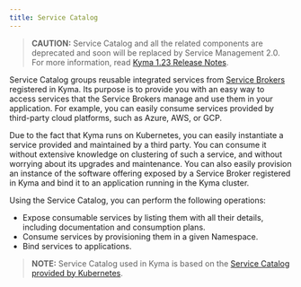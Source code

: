 ```yaml
---
title: Service Catalog
---
```


>**CAUTION:** Service Catalog and all the related components are deprecated and soon will be replaced by Service Management 2.0. For more information, read [Kyma 1.23 Release Notes](https://kyma-project.io/blog/2021/6/2/release-notes-123/#service-management).

Service Catalog groups reusable integrated services from [Service Brokers](./smgt-02-brokers-overview.md) registered in Kyma. Its purpose is to provide you with an easy way to access services that the Service Brokers manage and use them in your application. For example, you can easily consume services provided by third-party cloud platforms, such as Azure, AWS, or GCP.

Due to the fact that Kyma runs on Kubernetes, you can easily instantiate a service provided and maintained by a third party. You can consume it without extensive knowledge on clustering of such a service, and without worrying about its upgrades and maintenance. You can also easily provision an instance of the software offering exposed by a Service Broker registered in Kyma and bind it to an application running in the Kyma cluster.

Using the Service Catalog, you can perform the following operations:

- Expose consumable services by listing them with all their details, including documentation and consumption plans.
- Consume services by provisioning them in a given Namespace.
- Bind services to applications.

>**NOTE:** Service Catalog used in Kyma is based on the [Service Catalog provided by Kubernetes](https://github.com/kubernetes-sigs/service-catalog).
